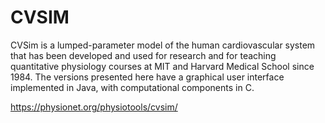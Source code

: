 # CVSIM

CVSim is a lumped-parameter model of the human cardiovascular system that has been developed and used for research and for teaching quantitative physiology courses at MIT and Harvard Medical School since 1984. The versions presented here have a graphical user interface implemented in Java, with computational components in C. 

https://physionet.org/physiotools/cvsim/
